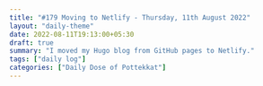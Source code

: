 ```yaml
---
title: "#179 Moving to Netlify - Thursday, 11th August 2022"
layout: "daily-theme"
date: 2022-08-11T19:13:00+05:30
draft: true
summary: "I moved my Hugo blog from GitHub pages to Netlify."
tags: ["daily log"]
categories: ["Daily Dose of Pottekkat"]
---
```



